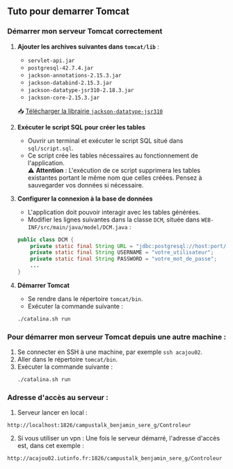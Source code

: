 ## Tuto pour demarrer Tomcat

### Démarrer mon serveur Tomcat correctement  

1. **Ajouter les archives suivantes dans `tomcat/lib`** :  
   - `servlet-api.jar`  
   - `postgresql-42.7.4.jar`  
   - `jackson-annotations-2.15.3.jar`  
   - `jackson-databind-2.15.3.jar`  
   - `jackson-datatype-jsr310-2.18.3.jar`  
   - `jackson-core-2.15.3.jar`  

   📥 [Télécharger la librairie `jackson-datatype-jsr310`](../res/jackson-datatype-jsr310-2.18.3.jar)  

2. **Exécuter le script SQL pour créer les tables**  
   - Ouvrir un terminal et exécuter le script SQL situé dans `sql/script.sql`.  
   - Ce script crée les tables nécessaires au fonctionnement de l'application.  
   ⚠ **Attention** : L'exécution de ce script supprimera les tables existantes portant le même nom que celles créées. Pensez à sauvegarder vos données si nécessaire.  

3. **Configurer la connexion à la base de données**  
   - L'application doit pouvoir interagir avec les tables générées.  
   - Modifier les lignes suivantes dans la classe `DCM`, située dans `WEB-INF/src/main/java/model/DCM.java` :  

   ```java
   public class DCM {
       private static final String URL = "jdbc:postgresql://host:port/database";
       private static final String USERNAME = "votre_utilisateur";
       private static final String PASSWORD = "votre_mot_de_passe";
       ...
   }
   ```

4. **Démarrer Tomcat**  
   - Se rendre dans le répertoire `tomcat/bin`.  
   - Exécuter la commande suivante :  

   ```bash
   ./catalina.sh run
   ```   

### Pour démarrer mon serveur Tomcat depuis une autre machine :
1. Se connecter en SSH à une machine, par exemple `ssh acajou02`.
2. Aller dans le répertoire `tomcat/bin`.
3. Exécuter la commande suivante :
   ```bash
   ./catalina.sh run
   ```

### Adresse d'accès au serveur :

1. Serveur lancer en local :
``` 
http://localhost:1826/campustalk_benjamin_sere_g/Controleur
```
2. Si vous utiliser un vpn :
Une fois le serveur démarré, l'adresse d'accès est, dans cet exemple :
```
http://acajou02.iutinfo.fr:1826/campustalk_benjamin_sere_g/Controleur
```

